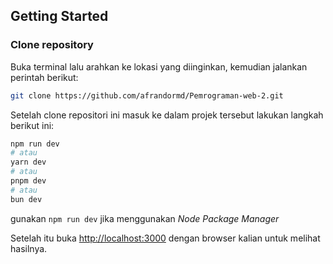 ## Getting Started

### Clone repository
Buka terminal lalu arahkan ke lokasi yang diinginkan, kemudian jalankan perintah berikut:
```bash
git clone https://github.com/afrandormd/Pemrograman-web-2.git
```
Setelah clone repositori ini masuk ke dalam projek tersebut lakukan langkah berikut ini:
```bash
npm run dev
# atau 
yarn dev
# atau 
pnpm dev
# atau 
bun dev
```
gunakan `npm run dev` jika menggunakan *Node Package Manager*

Setelah itu buka [http://localhost:3000](http://localhost:3000) dengan browser kalian untuk melihat hasilnya.
